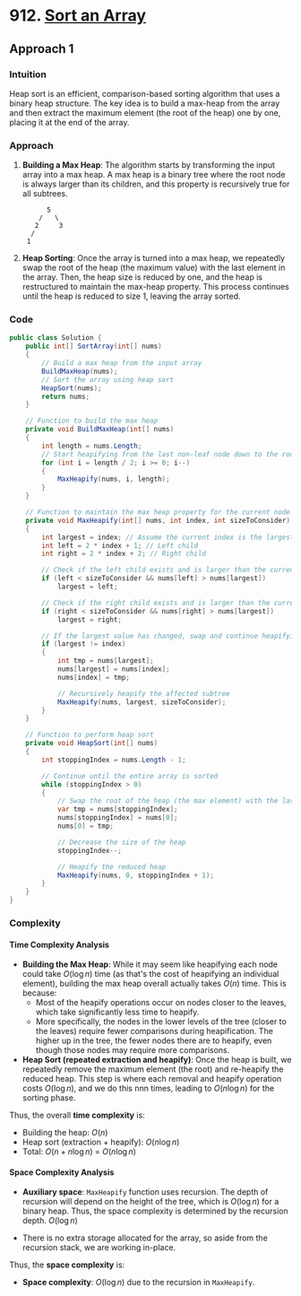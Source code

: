 # 912. [Sort an Array](https://leetcode.com/problems/sort-an-array)

## Approach 1

### Intuition

Heap sort is an efficient, comparison-based sorting algorithm that uses a binary heap structure. The key idea is to build a max-heap from the array and then extract the maximum element (the root of the heap) one by one, placing it at the end of the array.

### Approach

1. **Building a Max Heap**: The algorithm starts by transforming the input array into a max heap. A max heap is a binary tree where the root node is always larger than its children, and this property is recursively true for all subtrees.

    ```console
          5
        /   \
       2     3
      /
     1
    ```

2. **Heap Sorting**: Once the array is turned into a max heap, we repeatedly swap the root of the heap (the maximum value) with the last element in the array. Then, the heap size is reduced by one, and the heap is restructured to maintain the max-heap property. This process continues until the heap is reduced to size 1, leaving the array sorted.

### Code

```csharp
public class Solution {
    public int[] SortArray(int[] nums)
    {
        // Build a max heap from the input array
        BuildMaxHeap(nums);
        // Sort the array using heap sort
        HeapSort(nums);
        return nums;
    }

    // Function to build the max heap
    private void BuildMaxHeap(int[] nums)
    {
        int length = nums.Length;
        // Start heapifying from the last non-leaf node down to the root
        for (int i = length / 2; i >= 0; i--)
        {
            MaxHeapify(nums, i, length);
        }
    }

    // Function to maintain the max heap property for the current node
    private void MaxHeapify(int[] nums, int index, int sizeToConsider)
    {
        int largest = index; // Assume the current index is the largest
        int left = 2 * index + 1; // Left child
        int right = 2 * index + 2; // Right child

        // Check if the left child exists and is larger than the current largest
        if (left < sizeToConsider && nums[left] > nums[largest])
            largest = left;

        // Check if the right child exists and is larger than the current largest
        if (right < sizeToConsider && nums[right] > nums[largest])
            largest = right;

        // If the largest value has changed, swap and continue heapifying
        if (largest != index)
        {
            int tmp = nums[largest];
            nums[largest] = nums[index];
            nums[index] = tmp;

            // Recursively heapify the affected subtree
            MaxHeapify(nums, largest, sizeToConsider);
        }
    }

    // Function to perform heap sort
    private void HeapSort(int[] nums)
    {
        int stoppingIndex = nums.Length - 1;

        // Continue until the entire array is sorted
        while (stoppingIndex > 0)
        {
            // Swap the root of the heap (the max element) with the last element
            var tmp = nums[stoppingIndex];
            nums[stoppingIndex] = nums[0];
            nums[0] = tmp;

            // Decrease the size of the heap
            stoppingIndex--;

            // Heapify the reduced heap
            MaxHeapify(nums, 0, stoppingIndex + 1);
        }
    }
}

```

### Complexity

#### Time Complexity Analysis

- **Building the Max Heap**: While it may seem like heapifying each node could take $O(\log⁡ n)$ time (as that's the cost of heapifying an individual element), building the max heap overall actually takes $O(n)$ time. This is because:
  - Most of the heapify operations occur on nodes closer to the leaves, which take significantly less time to heapify.
  - More specifically, the nodes in the lower levels of the tree (closer to the leaves) require fewer comparisons during heapification. The higher up in the tree, the fewer nodes there are to heapify, even though those nodes may require more comparisons.
- **Heap Sort (repeated extraction and heapify)**: Once the heap is built, we repeatedly remove the maximum element (the root) and re-heapify the reduced heap. This step is where each removal and heapify operation costs $O(\log n)$, and we do this nnn times, leading to $O(n \log n)$ for the sorting phase.

Thus, the overall **time complexity** is:

- Building the heap: $O(n)$  
- Heap sort (extraction + heapify): $O(n \log n)$
- Total: $O(n + n \log n)$ = $O(n \log n)$

#### Space Complexity Analysis

- **Auxiliary space**: `MaxHeapify` function uses recursion. The depth of recursion will depend on the height of the tree, which is $O(\log n)$ for a binary heap. Thus, the space complexity is determined by the recursion depth. $O(\log n)$

- There is no extra storage allocated for the array, so aside from the recursion stack, we are working in-place.

Thus, the **space complexity** is:

- **Space complexity**: $O(\log n)$ due to the recursion in `MaxHeapify`.
